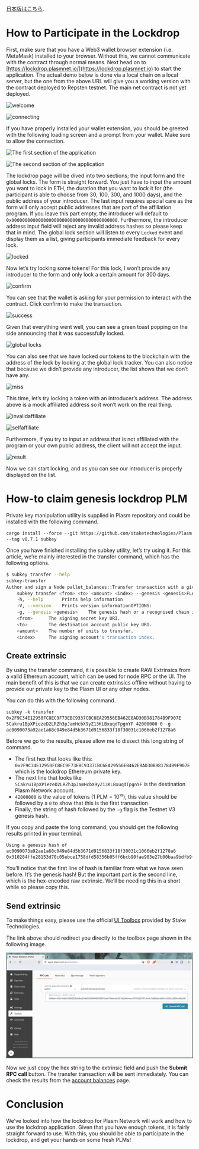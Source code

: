 [日本版はこちら](https://medium.com/stake-technologies/plasm-network-lockdrop-%E3%81%B8%E3%81%AE%E5%8F%82%E5%8A%A0%E3%82%AC%E3%82%A4%E3%83%89%E3%83%A9%E3%82%A4%E3%83%B3-1ed3b2d6a698).

# How to Participate in the Lockdrop

First, make sure that you have a Web3 wallet browser extension (i.e. MetaMask) installed to your browser. Without this, we cannot communicate with the contract through normal means.
Next head on to [https://lockdrop.plasmnet.io/](https://lockdrop.plasmnet.io) to start the application. The actual demo below is done via a local chain on a local server, but the one from the above URL will give you a working version with the contract deployed to Repsten testnet. The main net contract is not yet deployed.

![welcome](https://user-images.githubusercontent.com/6259384/77226804-5e672e00-6bbe-11ea-983d-0cc8a05a5969.jpeg)

![connecting](https://user-images.githubusercontent.com/6259384/77226803-5dce9780-6bbe-11ea-89a4-3ca4a481ac2e.jpeg)


If you have properly installed your wallet extension, you should be greeted with the following loading screen and a prompt from your wallet. Make sure to allow the connection.


![The first section of the application](https://user-images.githubusercontent.com/6259384/77226800-5dce9780-6bbe-11ea-9d91-49a48abcde1a.jpeg)


![The second section of the application](https://user-images.githubusercontent.com/6259384/77226799-5d360100-6bbe-11ea-95aa-3122874f180a.jpeg)

The lockdrop page will be dived into two sections; the input form and the global locks. The form is straight forward. You just have to input the amount you want to lock in ETH, the duration that you want to lock it for (the participant is able to choose from 30, 100, 300, and 1000 days), and the public address of your introducer. The last input requires special care as the form will only accept public addresses that are part of the affiliation program. If you leave this part empty, the introducer will default to `0x0000000000000000000000000000000000000000`. Furthermore, the introducer address input field will reject any invalid address hashes so please keep that in mind.
The global lock section will listen to every `Locked` event and display them as a list, giving participants immediate feedback for every lock.

![locked](https://user-images.githubusercontent.com/6259384/77226798-5d360100-6bbe-11ea-81c6-a9628bf55b9c.jpeg)

Now let’s try locking some tokens! For this lock, I won’t provide any introducer to the form and only lock a certain amount for 300 days.

![confirm](https://user-images.githubusercontent.com/6259384/77226797-5c9d6a80-6bbe-11ea-8431-2a6a1545c847.jpeg)

You can see that the wallet is asking for your permission to interact with the contract. Click confirm to make the transaction.


![success](https://user-images.githubusercontent.com/6259384/77226796-5c04d400-6bbe-11ea-93c0-a5994e250f2a.jpeg)

Given that everything went well, you can see a green toast popping on the side announcing that it was successfully locked.


![global locks](https://user-images.githubusercontent.com/6259384/77226795-5c04d400-6bbe-11ea-8c31-cd37b1148840.jpeg)

You can also see that we have locked our tokens to the blockchain with the address of the lock by looking at the global lock tracker. You can also notice that because we didn’t provide any introducer, the list shows that we don’t have any.

![miss](https://user-images.githubusercontent.com/6259384/77226794-5b6c3d80-6bbe-11ea-83b6-e38c332567fd.jpeg)

This time, let’s try locking a token with an introducer’s address. The address above is a mock affiliated address so it won’t work on the real thing.


![invalidaffiliate](https://user-images.githubusercontent.com/6259384/77226793-5ad3a700-6bbe-11ea-9007-e9a7ac8480b3.jpeg)

![selfaffiliate](https://user-images.githubusercontent.com/6259384/77226792-5a3b1080-6bbe-11ea-96a4-61f1b268268f.jpeg)

Furthermore, if you try to input an address that is not affiliated with the program or your own public address, the client will not accept the input.

![result](https://user-images.githubusercontent.com/6259384/77226791-57d8b680-6bbe-11ea-9c73-5385667eeaad.jpeg)

Now we can start locking, and as you can see our introducer is properly displayed on the list.

# How-to claim genesis lockdrop PLM

Private key manipulation utility is supplied in Plasm repository and could be installed with the following command.

    cargo install --force --git https://github.com/staketechnologies/Plasm --tag v0.7.1 subkey 

Once you have finished installing the subkey utility, let’s try using it. For this article, we’re mainly interested in the transfer command, which has the following options.

```bash
$ subkey transfer --help
subkey-transfer 
Author and sign a Node pallet_balances::Transfer transaction with a given (secret) keyUSAGE:
    subkey transfer <from> <to> <amount> <index> --genesis <genesis>FLAGS:
    -h, --help       Prints help information
    -V, --version    Prints version informationOPTIONS:
    -g, --genesis <genesis>    The genesis hash or a recognised chain identifier (dev, elm, alex).ARGS:
    <from>      The signing secret key URI.
    <to>        The destination account public key URI.
    <amount>    The number of units to transfer.
    <index>     The signing account's transaction index.
```

## Create extrinsic

By using the transfer command, it is possible to create RAW Extrinsics from a valid Ethereum account, which can be used for node RPC or the UI. The main benefit of this is that we can create extrinsics offline without having to provide our private key to the Plasm UI or any other nodes.

You can do this with the following command.

    subkey -k transfer 0x2F9C34E12950FC8EC9F73EBC9337CBC6EA29556EB462E8AD30B981784B9F907E 5Cakru1BpXPiezeD2LRZh3pJamHcbX9yZ13KLBxuqdTpgnYF 42000000 0 -g ac0090073a92ae1a68c049e84d5b3671d9156833f18f30031c1066eb2f1278a6

Before we go to the results, please allow me to dissect this long string of command.

* The first hex that looks like this: `0x2F9C34E12950FC8EC9F73EBC9337CBC6EA29556EB462E8AD30B981784B9F907E` which is the lockdrop Ethereum private key.
* The next line that looks like `5Cakru1BpXPiezeD2LRZh3pJamHcbX9yZ13KLBxuqdTpgnYF` is the destination Plasm Network account.
* `42000000` is the value of tokens (1 PLM = 10¹⁵), this value should be followed by a `0` to show that this is the first transaction
* Finally, the string of hash followed by the `-g` flag is the Testnet V3 genesis hash.

If you copy and paste the long command, you should get the following results printed in your terminal.

    Using a genesis hash of ac0090073a92ae1a68c049e84d5b3671d9156833f18f30031c1066eb2f1278a6
    0x310284ffe28153d70c05ebce1758dfd58356b05ff6bcb90fae903e27b00baa9bdfb9fd2f0210c5ecce7198b3adf13dece166a277890c189c05e5e061240cfacd8b9e2e9b497be46283d20ae801c784e1ec962a64644508b5e492c4bdb1932f202bbdbb63db010000000300ff16eb796bee0c857db3d646ee7070252707aec0c7d82b2eda856632f6a2306a58a10f

You’ll notice that the first line of hash is familiar from what we have seen before. It’s the genesis hash! But the important part is the second line, which is the hex-encoded raw extrinsic. We’ll be needing this in a short while so please copy this.

## Send extrinsic

To make things easy, please use the official [UI Toolbox](https://apps.plasmnet.io/#/toolbox) provided by Stake Technologies.

The link above should redirect you directly to the toolbox page shown in the following image.

![Send Extrinsic](../img/send_extrinsic.png)

Now we just copy the hex string to the extrinsic field and push the **Submit RPC call** button. The transfer transaction will be sent immediately. You can check the results from the [account balances](https://apps.plasmnet.io/#/accounts) page.

# Conclusion

We’ve looked into how the lockdrop for Plasm Network will work and how to use the lockdrop application. Given that you have enough tokens, it is fairly straight forward to use. With this, you should be able to participate in the lockdrop, and get your hands on some fresh PLMs!
